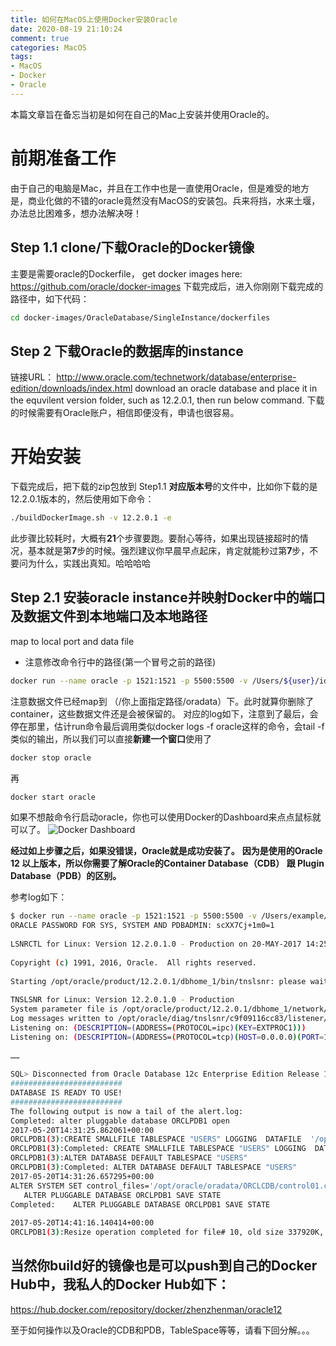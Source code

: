 ```yaml
---
title: 如何在MacOS上使用Docker安装Oracle
date: 2020-08-19 21:10:24
comment: true
categories: MacOS
tags:
- MacOS
- Docker
- Oracle
---
```

本篇文章旨在备忘当初是如何在自己的Mac上安装并使用Oracle的。
<!--more-->
# 前期准备工作

由于自己的电脑是Mac，并且在工作中也是一直使用Oracle，但是难受的地方是，商业化做的不错的oracle竟然没有MacOS的安装包。兵来将挡，水来土堰，办法总比困难多，想办法解决呀！

## Step 1.1 clone/下载Oracle的Docker镜像
主要是需要oracle的Dockerfile， get docker images here:
 https://github.com/oracle/docker-images
 下载完成后，进入你刚刚下载完成的路径中，如下代码：
 ```bash
 cd docker-images/OracleDatabase/SingleInstance/dockerfiles
```

 ## Step 2 下载Oracle的数据库的instance
链接URL： http://www.oracle.com/technetwork/database/enterprise-edition/downloads/index.html
download an oracle database and place it in the equvilent version folder, such as 12.2.0.1, then run below command.
下载的时候需要有Oracle账户，相信即便没有，申请也很容易。

# 开始安装
下载完成后，把下载的zip包放到 Step1.1 **对应版本号**的文件中，比如你下载的是12.2.0.1版本的，然后使用如下命令：
```bash
./buildDockerImage.sh -v 12.2.0.1 -e
```
此步骤比较耗时，大概有**21**个步骤要跑。要耐心等待，如果出现链接超时的情况，基本就是第**7**步的时候。强烈建议你早晨早点起床，肯定就能秒过第**7**步，不要问为什么，实践出真知。哈哈哈哈

## Step 2.1 安装oracle instance并映射Docker中的端口及数据文件到本地端口及本地路径 
 map to local port and data file
- 注意修改命令行中的路径(第一个冒号之前的路径)
```bash
docker run --name oracle -p 1521:1521 -p 5500:5500 -v /Users/${user}/idocker/oradata:/opt/oracle/oradata oracle/database:12.2.0.1-ee
```
注意数据文件已经map到 （/你上面指定路径/oradata）下。此时就算你删除了container，这些数据文件还是会被保留的。
对应的log如下，注意到了最后，会停在那里，估计run命令最后调用类似docker logs -f oracle这样的命令，会tail -f类似的输出，所以我们可以直接**新建一个窗口**使用了
```bash
docker stop oracle
```
再
```bash
docker start oracle
```
如果不想敲命令行启动oracle，你也可以使用Docker的Dashboard来点点鼠标就可以了。
![Docker Dashboard](dockerdashboard.jpg)

**经过如上步骤之后，如果没错误，Oracle就是成功安装了。**
**因为是使用的Oracle 12 以上版本，所以你需要了解Oracle的Container Database（CDB） 跟 Plugin Database（PDB）的区别。**

参考log如下：
```bash
$ docker run --name oracle -p 1521:1521 -p 5500:5500 -v /Users/example/oradata:/opt/oracle/oradata oracle/database:12.2.0.1-ee
ORACLE PASSWORD FOR SYS, SYSTEM AND PDBADMIN: scXX7Cj+1m0=1
 
LSNRCTL for Linux: Version 12.2.0.1.0 - Production on 20-MAY-2017 14:25:30
 
Copyright (c) 1991, 2016, Oracle.  All rights reserved.
 
Starting /opt/oracle/product/12.2.0.1/dbhome_1/bin/tnslsnr: please wait...
 
TNSLSNR for Linux: Version 12.2.0.1.0 - Production
System parameter file is /opt/oracle/product/12.2.0.1/dbhome_1/network/admin/listener.ora
Log messages written to /opt/oracle/diag/tnslsnr/c9f09116cc83/listener/alert/log.xml
Listening on: (DESCRIPTION=(ADDRESS=(PROTOCOL=ipc)(KEY=EXTPROC1)))
Listening on: (DESCRIPTION=(ADDRESS=(PROTOCOL=tcp)(HOST=0.0.0.0)(PORT=1521)))
 
……
 
SQL> Disconnected from Oracle Database 12c Enterprise Edition Release 12.2.0.1.0 - 64bit Production
#########################
DATABASE IS READY TO USE!
#########################
The following output is now a tail of the alert.log:
Completed: alter pluggable database ORCLPDB1 open
2017-05-20T14:31:25.862061+00:00
ORCLPDB1(3):CREATE SMALLFILE TABLESPACE "USERS" LOGGING  DATAFILE  '/opt/oracle/oradata/ORCLCDB/ORCLPDB1/users01.dbf' SIZE 5M REUSE AUTOEXTEND ON NEXT  1280K MAXSIZE UNLIMITED  EXTENT MANAGEMENT LOCAL  SEGMENT SPACE MANAGEMENT  AUTO
ORCLPDB1(3):Completed: CREATE SMALLFILE TABLESPACE "USERS" LOGGING  DATAFILE  '/opt/oracle/oradata/ORCLCDB/ORCLPDB1/users01.dbf' SIZE 5M REUSE AUTOEXTEND ON NEXT  1280K MAXSIZE UNLIMITED  EXTENT MANAGEMENT LOCAL  SEGMENT SPACE MANAGEMENT  AUTO
ORCLPDB1(3):ALTER DATABASE DEFAULT TABLESPACE "USERS"
ORCLPDB1(3):Completed: ALTER DATABASE DEFAULT TABLESPACE "USERS"
2017-05-20T14:31:26.657295+00:00
ALTER SYSTEM SET control_files='/opt/oracle/oradata/ORCLCDB/control01.ctl' SCOPE=SPFILE;
   ALTER PLUGGABLE DATABASE ORCLPDB1 SAVE STATE
Completed:    ALTER PLUGGABLE DATABASE ORCLPDB1 SAVE STATE
  
2017-05-20T14:41:16.140414+00:00
ORCLPDB1(3):Resize operation completed for file# 10, old size 337920K, new size 358400K
```


## 当然你build好的镜像也是可以push到自己的Docker Hub中，我私人的Docker Hub如下：
https://hub.docker.com/repository/docker/zhenzhenman/oracle12

至于如何操作以及Oracle的CDB和PDB，TableSpace等等，请看下回分解。。。
